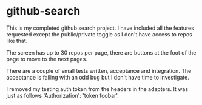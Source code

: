 # github-search

This is my completed github search project. I have included all the features requested
except the public/private toggle as I don't have access to repos like that.

The screen has up to 30 repos per page, there are buttons at the foot of the page to move to the next
pages.

There are a couple of small tests written, acceptance and integration. The acceptance is failing
with an odd bug but I don't have time to investigate.

I removed my testing auth token from the headers in the adapters.
It was just as follows 'Authorization': 'token foobar'.

